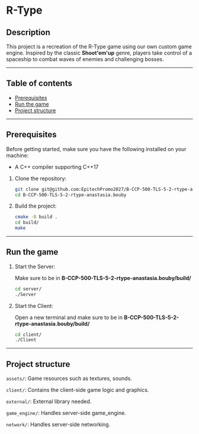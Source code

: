 # R-Type

## Description

This project is a recreation of the R-Type game using our own custom game engine.
Inspired by the classic **Shoot'em'up** genre, players take control of a spaceship to combat waves of enemies and challenging bosses.

---

## Table of contents

-   [Prerequisites](#Prerequisites)
-   [Run the game](#run-the-game)
-   [Project structure](#project-structure)

---

## Prerequisites

Before getting started, make sure you have the following installed on your machine:
- A C++ compiler supporting C++17

1. Clone the repository:

    ```bash
    git clone git@github.com:EpitechPromo2027/B-CCP-500-TLS-5-2-rtype-anastasia.bouby.git
    cd B-CCP-500-TLS-5-2-rtype-anastasia.bouby
    ```

2. Build the project:
    ```bash
    cmake -B build .
    cd build/
    make
    ```
---

## Run the game

1. Start the Server:

    Make sure to be in **B-CCP-500-TLS-5-2-rtype-anastasia.bouby/build/**

    ```bash
    cd server/
    ./Server
    ```

2. Start the Client:

    Open a new terminal and make sure to be in **B-CCP-500-TLS-5-2-rtype-anastasia.bouby/build/**

    ```bash
    cd client/
    ./Client
    ```
---

## Project structure

`assets/`: Game resources such as textures, sounds.

`client/`: Contains the client-side game logic and graphics.

`external/`: External library needed.

`game_engine/`: Handles server-side game_engine.

`network/`: Handles server-side networking.

